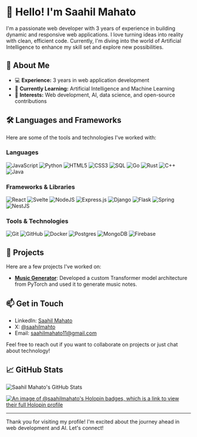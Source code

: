 # 👋 Hello! I'm Saahil Mahato

I'm a passionate web developer with 3 years of experience in building dynamic and responsive web applications. I love turning ideas into reality with clean, efficient code. Currently, I'm diving into the world of Artificial Intelligence to enhance my skill set and explore new possibilities.

## 🚀 About Me

- 💻 **Experience:** 3 years in web application development
- 🌱 **Currently Learning:** Artificial Intelligence and Machine Learning
- 🎯 **Interests:** Web development, AI, data science, and open-source contributions

## 🛠️ Languages and Frameworks

Here are some of the tools and technologies I've worked with:

### Languages
![JavaScript](https://img.shields.io/badge/javascript-%23323330.svg?style=for-the-badge&logo=javascript&logoColor=%23F7DF1E)
![Python](https://img.shields.io/badge/python-3670A0?style=for-the-badge&logo=python&logoColor=ffdd54)
![HTML5](https://img.shields.io/badge/html5-%23E34F26.svg?style=for-the-badge&logo=html5&logoColor=white)
![CSS3](https://img.shields.io/badge/css3-%231572B6.svg?style=for-the-badge&logo=css3&logoColor=white)
![SQL](https://img.shields.io/badge/SQL-00000F?style=for-the-badge&logo=sql&logoColor=white)
![Go](https://img.shields.io/badge/go-%2300ADD8.svg?style=for-the-badge&logo=go&logoColor=white)
![Rust](https://img.shields.io/badge/rust-%23000000.svg?style=for-the-badge&logo=rust&logoColor=white)
![C++](https://img.shields.io/badge/c++-%2300599C.svg?style=for-the-badge&logo=c%2B%2B&logoColor=white)
![Java](https://img.shields.io/badge/java-%23ED8B00.svg?style=for-the-badge&logo=java&logoColor=white)

### Frameworks & Libraries
![React](https://img.shields.io/badge/react-%2320232a.svg?style=for-the-badge&logo=react&logoColor=%2361DAFB)
![Svelte](https://img.shields.io/badge/svelte-%23f1413d.svg?style=for-the-badge&logo=svelte&logoColor=white)
![NodeJS](https://img.shields.io/badge/node.js-6DA55F?style=for-the-badge&logo=node.js&logoColor=white)
![Express.js](https://img.shields.io/badge/express.js-%23404d59.svg?style=for-the-badge&logo=express&logoColor=%2361DAFB)
![Django](https://img.shields.io/badge/django-%23092E20.svg?style=for-the-badge&logo=django&logoColor=white)
![Flask](https://img.shields.io/badge/flask-%23000.svg?style=for-the-badge&logo=flask&logoColor=white)
![Spring](https://img.shields.io/badge/spring-%236DB33F.svg?style=for-the-badge&logo=spring&logoColor=white)
![NestJS](https://img.shields.io/badge/nestjs-%23E0234E.svg?style=for-the-badge&logo=nestjs&logoColor=white)

### Tools & Technologies
![Git](https://img.shields.io/badge/git-%23F05033.svg?style=for-the-badge&logo=git&logoColor=white)
![GitHub](https://img.shields.io/badge/github-%23121011.svg?style=for-the-badge&logo=github&logoColor=white)
![Docker](https://img.shields.io/badge/docker-%230db7ed.svg?style=for-the-badge&logo=docker&logoColor=white)
![Postgres](https://img.shields.io/badge/postgres-%23316192.svg?style=for-the-badge&logo=postgresql&logoColor=white)
![MongoDB](https://img.shields.io/badge/MongoDB-%234ea94b.svg?style=for-the-badge&logo=mongodb&logoColor=white)
![Firebase](https://img.shields.io/badge/firebase-%23039BE5.svg?style=for-the-badge&logo=firebase)

## 🌟 Projects

Here are a few projects I've worked on:

- **[Music Generator](https://github.com/saahil-mahato/music-generator)**: Developed a custom Transformer model architecture from PyTorch and used it to generate music notes.

## 📫 Get in Touch

- LinkedIn: [Saahil Mahato](https://www.linkedin.com/in/saahil-mahato-6810ba171/)
- X: [@saahilmahto](https://x.com/saahilmahto)
- Email: [saahilmahato11@gmail.com](mailto:saahilmahato11@gmail.com)

Feel free to reach out if you want to collaborate on projects or just chat about technology!

## 📈 GitHub Stats

![Saahil Mahato's GitHub Stats](https://github-readme-stats.vercel.app/api?username=saahil-mahato&show_icons=true&theme=radical)

[![An image of @saahilmahato's Holopin badges, which is a link to view their full Holopin profile](https://holopin.me/saahilmahato)](https://holopin.io/@saahilmahato)

---

Thank you for visiting my profile! I'm excited about the journey ahead in web development and AI. Let's connect!
